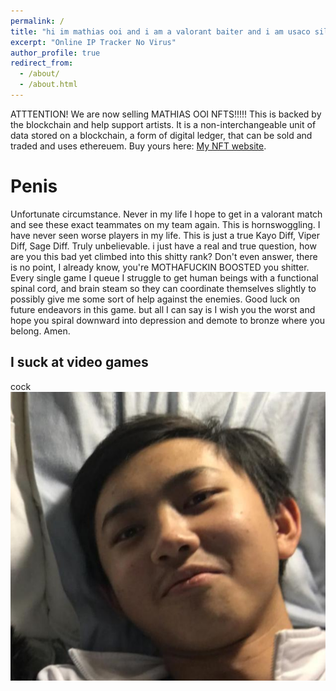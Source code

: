 ```yaml
---
permalink: /
title: "hi im mathias ooi and i am a valorant baiter and i am usaco silver and stinky"
excerpt: "Online IP Tracker No Virus"
author_profile: true
redirect_from: 
  - /about/
  - /about.html
---
```


ATTTENTION! We are now selling MATHIAS OOI NFTS!!!!! This is backed by the blockchain and help support artists. It is a non-interchangeable unit of data stored on a blockchain, a form of digital ledger, that can be sold and traded and uses ethereuem. Buy yours here: [My NFT website](https://media.discordapp.net/attachments/748568816618962986/816051907235414026/SPOILER_7f0f9c84a7c7164bfcb270f414acb891.png?width=209&height=300).

Penis
======
Unfortunate circumstance. Never in my life I hope to get in a valorant match and see these exact teammates on my team again. This is hornswoggling. I have never seen worse players in my life. This is just a true Kayo Diff, Viper Diff, Sage Diff. Truly unbelievable. i just have a real and true question, how are you this bad yet climbed into this shitty rank? Don't even answer, there is no point, I already know, you're MOTHAFUCKIN BOOSTED you shitter. Every single game I queue I struggle to get human beings with a functional spinal cord, and brain steam so they can coordinate themselves slightly to possibly give me some sort of help against the enemies. Good luck on future endeavors in this game. but all I can say is I wish you the worst and hope you spiral downward into depression and demote to bronze where you belong. Amen. 




I suck at video games
------
cock
![hot sexy image of mathias](/images/mathiasugly.png)
